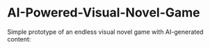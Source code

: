 # AI-Powered-Visual-Novel-Game
Simple prototype of an endless visual novel game with AI-generated content:
